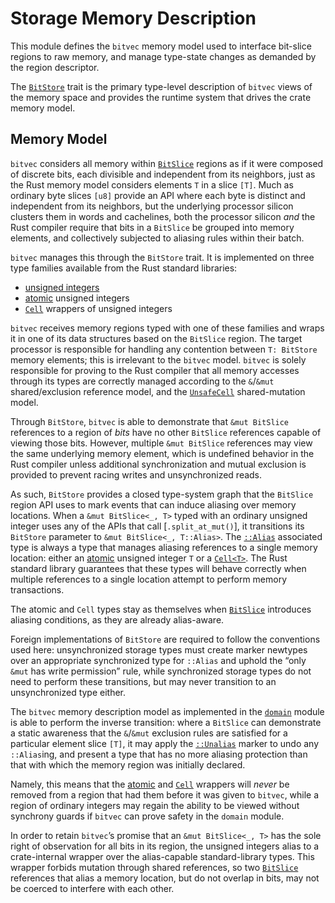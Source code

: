 # Storage Memory Description

This module defines the `bitvec` memory model used to interface bit-slice
regions to raw memory, and manage type-state changes as demanded by the region
descriptor.

The [`BitStore`] trait is the primary type-level description of `bitvec` views
of the memory space and provides the runtime system that drives the crate memory
model.

## Memory Model

`bitvec` considers all memory within [`BitSlice`] regions as if it were composed
of discrete bits, each divisible and independent from its neighbors, just as the
Rust memory model considers elements `T` in a slice `[T]`. Much as ordinary byte
slices `[u8]` provide an API where each byte is distinct and independent from
its neighbors, but the underlying processor silicon clusters them in words and
cachelines, both the processor silicon *and* the Rust compiler require that bits
in a `BitSlice` be grouped into memory elements, and collectively subjected to
aliasing rules within their batch.

`bitvec` manages this through the `BitStore` trait. It is implemented on three
type families available from the Rust standard libraries:

- [unsigned integers]
- [atomic] unsigned integers
- [`Cell`] wrappers of unsigned integers

`bitvec` receives memory regions typed with one of these families and wraps it
in one of its data structures based on the `BitSlice` region. The target
processor is responsible for handling any contention between `T: BitStore`
memory elements; this is irrelevant to the `bitvec` model. `bitvec` is solely
responsible for proving to the Rust compiler that all memory accesses through
its types are correctly managed according to the `&`/`&mut` shared/exclusion
reference model, and the [`UnsafeCell`] shared-mutation model.

Through `BitStore`, `bitvec` is able to demonstrate that `&mut BitSlice`
references to a region of *bits* have no other `BitSlice` references capable of
viewing those bits. However, multiple `&mut BitSlice` references may view the
same underlying memory element, which is undefined behavior in the Rust compiler
unless additional synchronization and mutual exclusion is provided to prevent
racing writes and unsynchronized reads.

As such, `BitStore` provides a closed type-system graph that the `BitSlice`
region API uses to mark events that can induce aliasing over memory locations.
When a `&mut BitSlice<_, T>` typed with an ordinary unsigned integer uses any of
the APIs that call [`.split_at_mut()`], it transitions its `BitStore` parameter
to `&mut BitSlice<_, T::Alias>`. The [`::Alias`] associated type is always a
type that manages aliasing references to a single memory location: either an
[atomic] unsigned integer `T` or a [`Cell<T>`][`Cell`]. The Rust standard
library guarantees that these types will behave correctly when multiple
references to a single location attempt to perform memory transactions.

The atomic and `Cell` types stay as themselves when [`BitSlice`] introduces
aliasing conditions, as they are already alias-aware.

Foreign implementations of `BitStore` are required to follow the conventions
used here: unsynchronized storage types must create marker newtypes over an
appropriate synchronized type for `::Alias` and uphold the “only `&mut` has
write permission” rule, while synchronized storage types do not need to perform
these transitions, but may never transition to an unsynchronized type either.

The `bitvec` memory description model as implemented in the [`domain`] module is
able to perform the inverse transition: where a `BitSlice` can demonstrate a
static awareness that the `&`/`&mut` exclusion rules are satisfied for a
particular element slice `[T]`, it may apply the [`::Unalias`] marker to undo
any `::Alias`ing, and present a type that has no more aliasing protection than
that with which the memory region was initially declared.

Namely, this means that the [atomic] and [`Cell`] wrappers will *never* be
removed from a region that had them before it was given to `bitvec`, while a
region of ordinary integers may regain the ability to be viewed without
synchrony  guards if `bitvec` can prove safety in the `domain` module.

In order to retain `bitvec`’s promise that an `&mut BitSlice<_, T>` has the sole
right of observation for all bits in its region, the unsigned integers alias to
a crate-internal wrapper over the alias-capable standard-library types. This
wrapper forbids mutation through shared references, so two [`BitSlice`]
references that alias a memory location, but do not overlap in bits, may not be
coerced to interfere with each other.

[atomic]: core::sync::atomic
[unsigned integers]: core::primitive
[`BitSlice`]: crate::slice::BitSlice
[`BitStore`]: self::BitStore
[`Cell`]: core::cell::Cell
[`UnsafeCell`]: core::cell::UnsafeCell
[`domain`]: crate::domain
[`::Alias`]: self::BitStore::Alias
[`::Unalias`]: self::BitStore::Unalias
